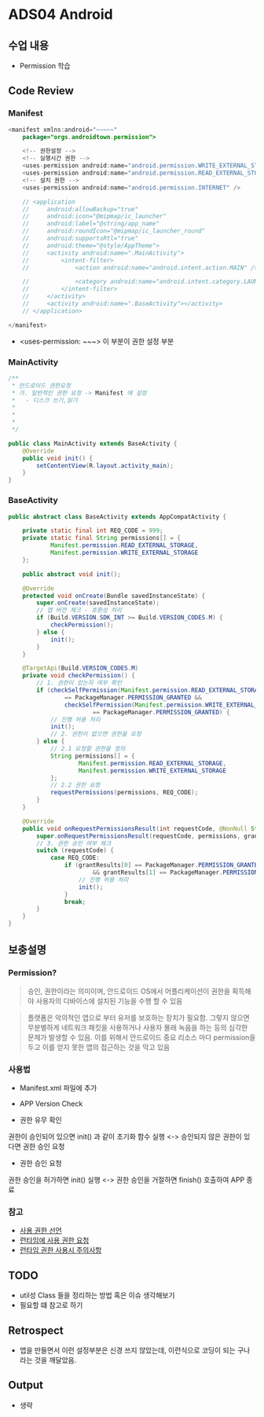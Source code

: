 # ADS04 Android

## 수업 내용
- Permission 학습

## Code Review

### Manifest

```Java
<manifest xmlns:android="~~~~~"
    package="orgs.androidtown.permission">

    <!-- 권한설정 -->
    <!-- 실행시간 권한 -->
    <uses-permission android:name="android.permission.WRITE_EXTERNAL_STORAGE" />
    <uses-permission android:name="android.permission.READ_EXTERNAL_STORAGE" />
    <!-- 설치 권한 -->
    <uses-permission android:name="android.permission.INTERNET" />

    // <application
    //     android:allowBackup="true"
    //     android:icon="@mipmap/ic_launcher"
    //     android:label="@string/app_name"
    //     android:roundIcon="@mipmap/ic_launcher_round"
    //     android:supportsRtl="true"
    //     android:theme="@style/AppTheme">
    //     <activity android:name=".MainActivity">
    //         <intent-filter>
    //             <action android:name="android.intent.action.MAIN" />

    //             <category android:name="android.intent.category.LAUNCHER" />
    //         </intent-filter>
    //     </activity>
    //     <activity android:name=".BaseActivity"></activity>
    // </application>

</manifest>
```
- <uses-permission: ~~~> 이 부분이 권한 설정 부분

### MainActivity

```Java
/**
 * 안드로이드 권한요청
 * 가. 일반적인 권한 요청 -> Manifest 에 설정
 *   - 디스크 쓰기,읽기
 *
 *
 *
 */

public class MainActivity extends BaseActivity {
    @Override
    public void init() {
        setContentView(R.layout.activity_main);
    }
}
```

### BaseActivity

```Java
public abstract class BaseActivity extends AppCompatActivity {

    private static final int REQ_CODE = 999;
    private static final String permissions[] = {
            Manifest.permission.READ_EXTERNAL_STORAGE,
            Manifest.permission.WRITE_EXTERNAL_STORAGE
    };

    public abstract void init();

    @Override
    protected void onCreate(Bundle savedInstanceState) {
        super.onCreate(savedInstanceState);
        // 앱 버전 체크 - 호환성 처리
        if (Build.VERSION.SDK_INT >= Build.VERSION_CODES.M) {
            checkPermission();
        } else {
            init();
        }
    }

    @TargetApi(Build.VERSION_CODES.M)
    private void checkPermission() {
        // 1. 권한이 있는지 여부 확인
        if (checkSelfPermission(Manifest.permission.READ_EXTERNAL_STORAGE)
                == PackageManager.PERMISSION_GRANTED &&
                checkSelfPermission(Manifest.permission.WRITE_EXTERNAL_STORAGE)
                        == PackageManager.PERMISSION_GRANTED) {
            // 진행 허용 처리
            init();
            // 2. 권한이 없으면 권한을 요청
        } else {
            // 2.1 요청할 권한을 정의
            String permissions[] = {
                    Manifest.permission.READ_EXTERNAL_STORAGE,
                    Manifest.permission.WRITE_EXTERNAL_STORAGE
            };
            // 2.2 권한 요청
            requestPermissions(permissions, REQ_CODE);
        }
    }

    @Override
    public void onRequestPermissionsResult(int requestCode, @NonNull String[] permissions, @NonNull int[] grantResults) {
        super.onRequestPermissionsResult(requestCode, permissions, grantResults);
        // 3. 권한 승인 여부 체크
        switch (requestCode) {
            case REQ_CODE:
                if (grantResults[0] == PackageManager.PERMISSION_GRANTED
                        && grantResults[1] == PackageManager.PERMISSION_GRANTED) {
                    // 진행 허용 처리
                    init();
                }
                break;
        }
    }
}
```

## 보충설명

### Permission?

> 승인, 권한이라는 의미이며, 안드로이드 OS에서 어플리케이션이 권한을 획득해야 사용자의 디바이스에 설치된 기능을 수행 할 수 있음

> 플랫폼은 악의적인 앱으로 부터 유저를 보호하는 장치가 필요함. 그렇지 않으면 무분별하게 네트워크 패킷을 사용하거나 사용자 몰래 녹음을 하는 등의 심각한 문제가 발생할 수 있음. 이를 위해서 안드로이드 중요 리소스 마다 permission을 두고 이를 얻지 못한 앱의 접근하는 것을 막고 있음

### 사용법 

- Manifest.xml 파일에 <uses-permission> 추가

- APP Version Check

- 권한 유무 확인

권한이 승인되어 있으면 init() 과 같이 초기화 함수 실행 <-> 승인되지 않은 권한이 있다면 권한 승인 요청

- 권한 승인 요청

권한 승인을 허가하면 init() 실행 <-> 권한 승인을 거절하면 finish() 호출하여 APP 종료

### 참고

- [사용 권한 선언](https://developer.android.com/training/permissions/declaring.html?hl=ko)
- [런타임에 사용 권한 요청](https://developer.android.com/training/permissions/requesting.html?hl=ko)
- [런타임 권한 사용시 주의사항](https://developer.android.com/training/permissions/usage-notes.html?hl=ko)

## TODO

- util성 Class 들을 정리하는 방법 혹은 이슈 생각해보기
- 필요할 떄 참고로 하기


## Retrospect

- 앱을 만들면서 이런 설정부분은 신경 쓰지 않았는데, 이런식으로 코딩이 되는 구나라는 것을 깨달았음.

## Output
- 생략


